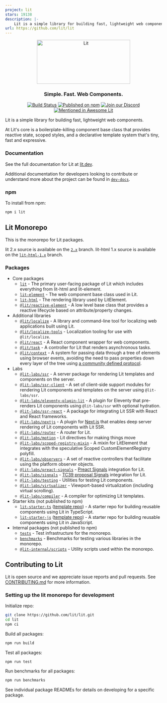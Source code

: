 ```yaml
---
project: lit
stars: 19138
description: |-
    Lit is a simple library for building fast, lightweight web components.
url: https://github.com/lit/lit
---
```


<div align="center">
<picture>
  <source media="(prefers-color-scheme: dark)" srcset="./packages/lit/logo-dark.svg" alt="Lit" width="300" height="141">
  </source>
  <source media="(prefers-color-scheme: light)" srcset="./packages/lit/logo.svg" alt="Lit" width="300" height="141">
  </source>
  <img src="./packages/lit/logo.svg" alt="Lit" width="300" height="141">
</picture>

### Simple. Fast. Web Components.

[![Build Status](https://github.com/lit/lit/actions/workflows/tests.yml/badge.svg)](https://github.com/lit/lit/actions/workflows/tests.yml)
[![Published on npm](https://img.shields.io/npm/v/lit.svg?logo=npm)](https://www.npmjs.com/package/lit)
[![Join our Discord](https://img.shields.io/badge/discord-join%20chat-5865F2.svg?logo=discord&logoColor=fff)](https://lit.dev/discord/)
[![Mentioned in Awesome Lit](https://awesome.re/mentioned-badge.svg)](https://github.com/web-padawan/awesome-lit)

</div>

Lit is a simple library for building fast, lightweight web components.

At Lit's core is a boilerplate-killing component base class that provides reactive state, scoped styles, and a declarative template system that's tiny, fast and expressive.

### Documentation

See the full documentation for Lit at [lit.dev](https://lit.dev).

Additional documentation for developers looking to contribute or understand more about the project can be found in [`dev-docs`](./dev-docs).

### npm

To install from npm:

```sh
npm i lit
```

## Lit Monorepo

This is the monorepo for Lit packages.

lit 2.x source is available on the [`2.x`](https://github.com/lit/lit/tree/2.x) branch.
lit-html 1.x source is available on the [`lit-html-1.x`](https://github.com/lit/lit/tree/lit-html-1.x) branch.

### Packages

- Core packages
  - [`lit`](./packages/lit) - The primary user-facing package of Lit which includes everything from lit-html and lit-element.
  - [`lit-element`](./packages/lit-element) - The web component base class used in Lit.
  - [`lit-html`](./packages/lit-html) - The rendering library used by LitElement.
  - [`@lit/reactive-element`](./packages/reactive-element) - A low level base class that provides a reactive lifecycle based on attribute/property changes.
- Additional libraries
  - [`@lit/localize`](./packages/localize) - A library and command-line tool for localizing web applications built using Lit.
  - [`@lit/localize-tools`](./packages/localize-tools) - Localization tooling for use with `@lit/localize`.
  - [`@lit/react`](./packages/react) - A React component wrapper for web components.
  - [`@lit/task`](./packages/task) - A controller for Lit that renders asynchronous tasks.
  - [`@lit/context`](./packages/context) - A system for passing data through a tree of elements using browser events, avoiding the need to pass properties down every layer of the tree using [a community defined protocol](https://github.com/webcomponents-cg/community-protocols/blob/main/proposals/context.md).
- Labs
  - [`@lit-labs/ssr`](./packages/labs/ssr) - A server package for rendering Lit templates and components on the server.
  - [`@lit-labs/ssr-client`](./packages/labs/ssr-client) - A set of client-side support modules for rendering Lit components and templates on the server using `@lit-labs/ssr`.
  - [`@lit-labs/eleventy-plugin-lit`](./packages/labs/eleventy-plugin-lit) - A plugin for Eleventy that pre-renders
    Lit components using `@lit-labs/ssr` with optional hydration.
  - [`@lit-labs/ssr-react`](./packages/labs/ssr-react) - A package for integrating Lit SSR with React and React frameworks.
  - [`@lit-labs/nextjs`](./packages/labs/nextjs) - A plugin for [Next.js](https://nextjs.org/) that enables deep server rendering of Lit components with Lit SSR.
  - [`@lit-labs/router`](./packages/labs/router) - A router for Lit.
  - [`@lit-labs/motion`](./packages/labs/motion) - Lit directives for making things move
  - [`@lit-labs/scoped-registry-mixin`](./packages/labs/scoped-registry-mixin) - A mixin for LitElement that integrates with the speculative Scoped CustomElementRegistry polyfill.
  - [`@lit-labs/observers`](./packages/labs/observers) - A set of reactive controllers that facilitate using the platform observer objects.
  - [`@lit-labs/preact-signals`](./packages/labs/preact-signals) - [Preact Signals](https://preactjs.com/guide/v10/signals/) integration for Lit.
  - [`@lit-labs/signals`](./packages/labs/signals) - [TC39 proposal Signals](https://github.com/tc39/proposal-signals) integration for Lit.
  - [`@lit-labs/testing`](./packages/labs/testing) - Utilities for testing Lit components.
  - [`@lit-labs/virtualizer`](./packages/labs/virtualizer) - Viewport-based virtualization (including virtual scrolling).
  - [`@lit-labs/compiler`](./packages/labs/compiler) - A compiler for optimizing Lit templates.
- Starter kits (not published to npm)
  - [`lit-starter-ts`](./packages/lit-starter-ts) ([template
    repo](https://github.com/lit/lit-element-starter-ts)) - A starter repo for building reusable components using Lit in TypeScript.
  - [`lit-starter-js`](./packages/lit-starter-js) ([template
    repo](https://github.com/lit/lit-element-starter-js)) - A starter repo for building reusable components using Lit in JavaScript.
- Internal packages (not published to npm)
  - [`tests`](./packages/tests) - Test infrastructure for the monorepo.
  - [`benchmarks`](./packages/benchmarks) - Benchmarks for testing various libraries in the monorepo.
  - [`@lit-internal/scripts`](./packages/@lit-internal/scripts) - Utility scripts used within the monorepo.

## Contributing to Lit

Lit is open source and we appreciate issue reports and pull requests. See [CONTRIBUTING.md](./CONTRIBUTING.md) for more information.

### Setting up the lit monorepo for development

Initialize repo:

```sh
git clone https://github.com/lit/lit.git
cd lit
npm ci
```

Build all packages:

```sh
npm run build
```

Test all packages:

```sh
npm run test
```

Run benchmarks for all packages:

```sh
npm run benchmarks
```

See individual package READMEs for details on developing for a specific package.

